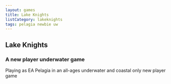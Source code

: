 ```yaml
---
layout: games
title: Lake Knights
listCategory: lakeknights
tags: pelagia newbie uw
---
```

## Lake Knights
### A new player underwater game

Playing as EA Pelagia in an all-ages underwater and coastal only new player game
